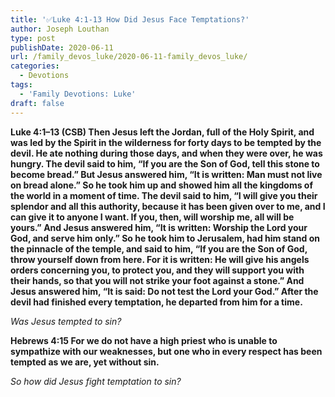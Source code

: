 ```yaml
---
title: '✅Luke 4:1-13 How Did Jesus Face Temptations?'
author: Joseph Louthan
type: post
publishDate: 2020-06-11
url: /family_devos_luke/2020-06-11-family_devos_luke/
categories:
  - Devotions
tags:
  - 'Family Devotions: Luke'
draft: false
---
```

**Luke 4:1–13 (CSB) Then Jesus left the Jordan, full of the Holy Spirit, and was led by the Spirit in the wilderness  for forty days to be tempted by the devil. He ate nothing during those days, and when they were over, he was hungry.  The devil said to him, “If you are the Son of God, tell this stone to become bread.”  But Jesus answered him, “It is written: Man must not live on bread alone.”  So he took him up and showed him all the kingdoms of the world in a moment of time.  The devil said to him, “I will give you their splendor and all this authority, because it has been given over to me, and I can give it to anyone I want.  If you, then, will worship me, all will be yours.”  And Jesus answered him, “It is written: Worship the Lord your God, and serve him only.”  So he took him to Jerusalem, had him stand on the pinnacle of the temple, and said to him, “If you are the Son of God, throw yourself down from here.  For it is written: He will give his angels orders concerning you, to protect you,  and they will support you with their hands, so that you will not strike your foot against a stone.”  And Jesus answered him, “It is said: Do not test the Lord your God.”  After the devil had finished every temptation, he departed from him for a time.** 

*Was Jesus tempted to sin?*

**Hebrews 4:15 For we do not have a high priest who is unable to sympathize with our weaknesses, but one who in every respect has been tempted as we are, yet without sin.** 

*So how did Jesus fight temptation to sin?*